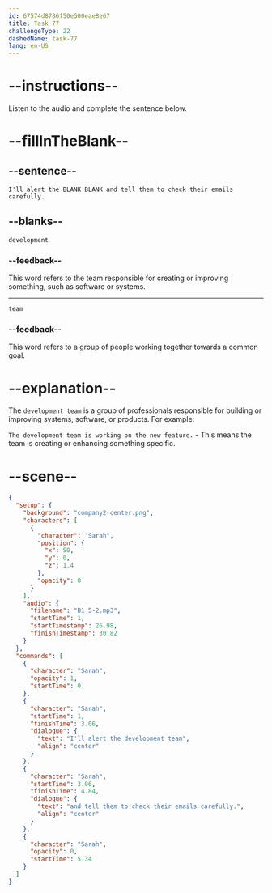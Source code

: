 ```yaml
---
id: 67574d8786f50e500eae8e67
title: Task 77
challengeType: 22
dashedName: task-77
lang: en-US
---
```

<!-- (Audio) Sarah: I'll alert the development team and tell them to check their emails carefully. -->

# --instructions--

Listen to the audio and complete the sentence below.

# --fillInTheBlank--

## --sentence--

`I'll alert the BLANK BLANK and tell them to check their emails carefully.`

## --blanks--

`development`

### --feedback--

This word refers to the team responsible for creating or improving something, such as software or systems.

---

`team`

### --feedback--

This word refers to a group of people working together towards a common goal.

# --explanation--

The `development team` is a group of professionals responsible for building or improving systems, software, or products. For example:

`The development team is working on the new feature.` - This means the team is creating or enhancing something specific.

# --scene--

```json
{
  "setup": {
    "background": "company2-center.png",
    "characters": [
      {
        "character": "Sarah",
        "position": {
          "x": 50,
          "y": 0,
          "z": 1.4
        },
        "opacity": 0
      }
    ],
    "audio": {
      "filename": "B1_5-2.mp3",
      "startTime": 1,
      "startTimestamp": 26.98,
      "finishTimestamp": 30.82
    }
  },
  "commands": [
    {
      "character": "Sarah",
      "opacity": 1,
      "startTime": 0
    },
    {
      "character": "Sarah",
      "startTime": 1,
      "finishTime": 3.06,
      "dialogue": {
        "text": "I'll alert the development team",
        "align": "center"
      }
    },
    {
      "character": "Sarah",
      "startTime": 3.06,
      "finishTime": 4.84,
      "dialogue": {
        "text": "and tell them to check their emails carefully.",
        "align": "center"
      }
    },
    {
      "character": "Sarah",
      "opacity": 0,
      "startTime": 5.34
    }
  ]
}
```
